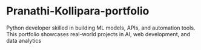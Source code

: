 # Pranathi-Kollipara-portfolio
Python developer skilled in building ML models, APIs, and automation tools. This portfolio showcases real-world projects in AI, web development, and data analytics
